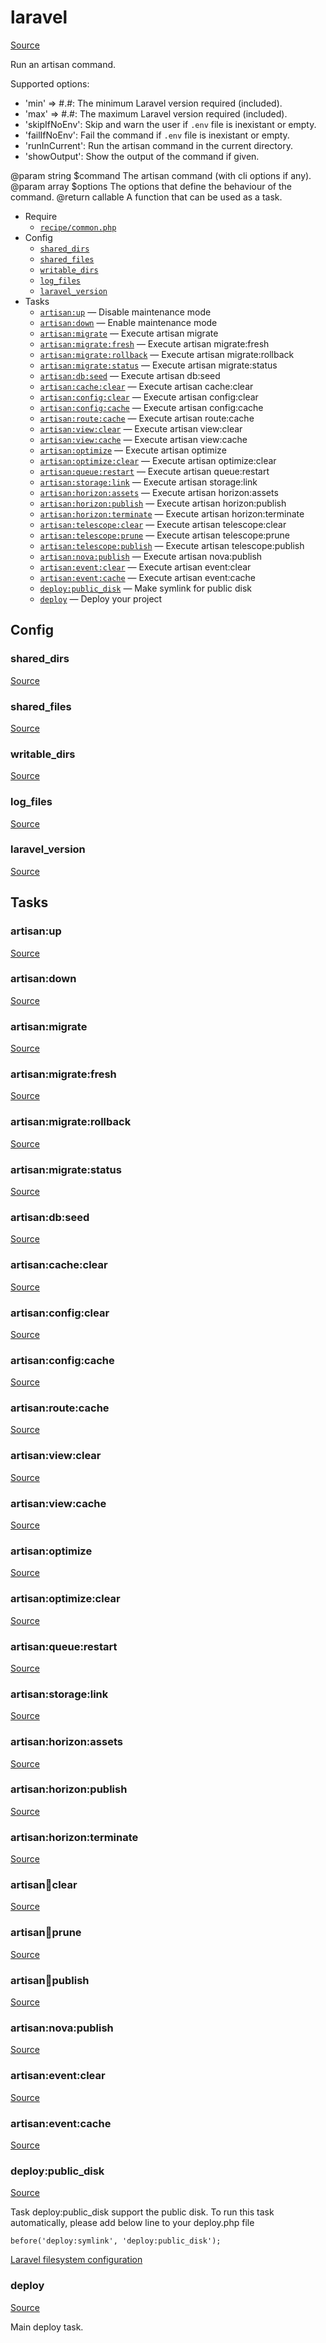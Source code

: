<!-- DO NOT EDIT THIS FILE! -->
<!-- Instead edit recipe/laravel.php -->
<!-- Then run bin/docgen -->

# laravel

[Source](/recipe/laravel.php)


Run an artisan command.

Supported options:
- 'min' => #.#: The minimum Laravel version required (included).
- 'max' => #.#: The maximum Laravel version required (included).
- 'skipIfNoEnv': Skip and warn the user if `.env` file is inexistant or empty.
- 'failIfNoEnv': Fail the command if `.env` file is inexistant or empty.
- 'runInCurrent': Run the artisan command in the current directory.
- 'showOutput': Show the output of the command if given.

@param string $command The artisan command (with cli options if any).
@param array $options The options that define the behaviour of the command.
@return callable A function that can be used as a task.


* Require
  * [`recipe/common.php`](/recipe/common.php)
* Config
  * [`shared_dirs`](#shared_dirs)
  * [`shared_files`](#shared_files)
  * [`writable_dirs`](#writable_dirs)
  * [`log_files`](#log_files)
  * [`laravel_version`](#laravel_version)
* Tasks
  * [`artisan:up`](#artisan:up) — Disable maintenance mode
  * [`artisan:down`](#artisan:down) — Enable maintenance mode
  * [`artisan:migrate`](#artisan:migrate) — Execute artisan migrate
  * [`artisan:migrate:fresh`](#artisan:migrate:fresh) — Execute artisan migrate:fresh
  * [`artisan:migrate:rollback`](#artisan:migrate:rollback) — Execute artisan migrate:rollback
  * [`artisan:migrate:status`](#artisan:migrate:status) — Execute artisan migrate:status
  * [`artisan:db:seed`](#artisan:db:seed) — Execute artisan db:seed
  * [`artisan:cache:clear`](#artisan:cache:clear) — Execute artisan cache:clear
  * [`artisan:config:clear`](#artisan:config:clear) — Execute artisan config:clear
  * [`artisan:config:cache`](#artisan:config:cache) — Execute artisan config:cache
  * [`artisan:route:cache`](#artisan:route:cache) — Execute artisan route:cache
  * [`artisan:view:clear`](#artisan:view:clear) — Execute artisan view:clear
  * [`artisan:view:cache`](#artisan:view:cache) — Execute artisan view:cache
  * [`artisan:optimize`](#artisan:optimize) — Execute artisan optimize
  * [`artisan:optimize:clear`](#artisan:optimize:clear) — Execute artisan optimize:clear
  * [`artisan:queue:restart`](#artisan:queue:restart) — Execute artisan queue:restart
  * [`artisan:storage:link`](#artisan:storage:link) — Execute artisan storage:link
  * [`artisan:horizon:assets`](#artisan:horizon:assets) — Execute artisan horizon:assets
  * [`artisan:horizon:publish`](#artisan:horizon:publish) — Execute artisan horizon:publish
  * [`artisan:horizon:terminate`](#artisan:horizon:terminate) — Execute artisan horizon:terminate
  * [`artisan:telescope:clear`](#artisan:telescope:clear) — Execute artisan telescope:clear
  * [`artisan:telescope:prune`](#artisan:telescope:prune) — Execute artisan telescope:prune
  * [`artisan:telescope:publish`](#artisan:telescope:publish) — Execute artisan telescope:publish
  * [`artisan:nova:publish`](#artisan:nova:publish) — Execute artisan nova:publish
  * [`artisan:event:clear`](#artisan:event:clear) — Execute artisan event:clear
  * [`artisan:event:cache`](#artisan:event:cache) — Execute artisan event:cache
  * [`deploy:public_disk`](#deploy:public_disk) — Make symlink for public disk
  * [`deploy`](#deploy) — Deploy your project

## Config
### shared_dirs
[Source](/recipe/laravel.php#L6)



### shared_files
[Source](/recipe/laravel.php#L7)



### writable_dirs
[Source](/recipe/laravel.php#L8)



### log_files
[Source](/recipe/laravel.php#L19)



### laravel_version
[Source](/recipe/laravel.php#L20)




## Tasks
### artisan:up
[Source](/recipe/laravel.php#L79)



### artisan:down
[Source](/recipe/laravel.php#L82)



### artisan:migrate
[Source](/recipe/laravel.php#L85)



### artisan:migrate:fresh
[Source](/recipe/laravel.php#L88)



### artisan:migrate:rollback
[Source](/recipe/laravel.php#L91)



### artisan:migrate:status
[Source](/recipe/laravel.php#L94)



### artisan:db:seed
[Source](/recipe/laravel.php#L97)



### artisan:cache:clear
[Source](/recipe/laravel.php#L100)



### artisan:config:clear
[Source](/recipe/laravel.php#L103)



### artisan:config:cache
[Source](/recipe/laravel.php#L106)



### artisan:route:cache
[Source](/recipe/laravel.php#L109)



### artisan:view:clear
[Source](/recipe/laravel.php#L112)



### artisan:view:cache
[Source](/recipe/laravel.php#L115)



### artisan:optimize
[Source](/recipe/laravel.php#L118)



### artisan:optimize:clear
[Source](/recipe/laravel.php#L121)



### artisan:queue:restart
[Source](/recipe/laravel.php#L124)



### artisan:storage:link
[Source](/recipe/laravel.php#L127)



### artisan:horizon:assets
[Source](/recipe/laravel.php#L130)



### artisan:horizon:publish
[Source](/recipe/laravel.php#L133)



### artisan:horizon:terminate
[Source](/recipe/laravel.php#L136)



### artisan:telescope:clear
[Source](/recipe/laravel.php#L139)



### artisan:telescope:prune
[Source](/recipe/laravel.php#L142)



### artisan:telescope:publish
[Source](/recipe/laravel.php#L145)



### artisan:nova:publish
[Source](/recipe/laravel.php#L148)



### artisan:event:clear
[Source](/recipe/laravel.php#L151)



### artisan:event:cache
[Source](/recipe/laravel.php#L154)



### deploy:public_disk
[Source](/recipe/laravel.php#L165)

Task deploy:public_disk support the public disk.
To run this task automatically, please add below line to your deploy.php file

    before('deploy:symlink', 'deploy:public_disk');

[Laravel filesystem configuration](https://laravel.com/docs/5.2/filesystem#configuration)

### deploy
[Source](/recipe/laravel.php#L180)

Main deploy task.

